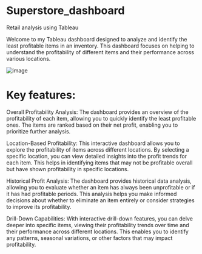 # Superstore_dashboard
Retail analysis using Tableau 

Welcome to my Tableau dashboard designed to analyze and identify the least profitable items in an inventory. This dashboard focuses on helping to understand the profitability of different items and their performance across various locations.

![image](https://github.com/OghaleAgbawhe/Superstore_dashboard/assets/133532704/b30a2b1b-e162-45e2-8dfc-a5e23e5e07a2)

# Key features:

Overall Profitability Analysis: The dashboard provides an overview of the profitability of each item, allowing you to quickly identify the least profitable ones. The items are ranked based on their net profit, enabling you to prioritize further analysis.

Location-Based Profitability: This interactive dashboard allows you to explore the profitability of items across different locations. By selecting a specific location, you can view detailed insights into the profit trends for each item. This helps in identifying items that may not be profitable overall but have shown profitability in specific locations.

Historical Profit Analysis: The dashboard provides historical data analysis, allowing you to evaluate whether an item has always been unprofitable or if it has had profitable periods. This analysis helps you make informed decisions about whether to eliminate an item entirely or consider strategies to improve its profitability.

Drill-Down Capabilities: With interactive drill-down features, you can delve deeper into specific items, viewing their profitability trends over time and their performance across different locations. This enables you to identify any patterns, seasonal variations, or other factors that may impact profitability.
